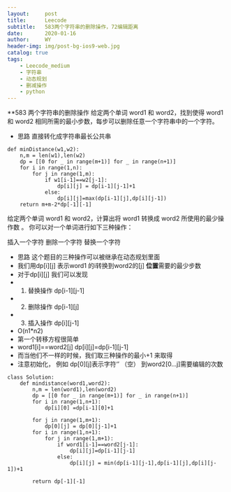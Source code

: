 ```yaml
---
layout:     post
title:      Leecode
subtitle:   583两个字符串的删除操作，72编辑距离
date:       2020-01-16
author:     WY
header-img: img/post-bg-ios9-web.jpg
catalog: true
tags:
    - Leecode_medium
    - 字符串
    - 动态规划
    - 删减操作
    - python
---
```


**583 两个字符串的删除操作
给定两个单词 word1 和 word2，找到使得 word1 和 word2 相同所需的最小步数，每步可以删除任意一个字符串中的一个字符。

- 思路 直接转化成字符串最长公共串

```
def minDistance(w1,w2):
    n,m = len(w1),len(w2)
    dp = [[0 for _ in range(m+1)] for _ in range(n+1)]
    for i in range(1,n):
        for j in range(1,m):
            if w1[i-1]==w2[j-1]:
                dp[i][j] = dp[i-1][j-1]+1
            else:
                dp[i][j]=max(dp[i-1][j],dp[i][j-1])
    return m+m-2*dp[-1][-1]
```

给定两个单词 word1 和 word2，计算出将 word1 转换成 word2 所使用的最少操作数 。
你可以对一个单词进行如下三种操作：

插入一个字符
删除一个字符
替换一个字符

- 思路 这个题目的三种操作可以被继承在动态规划里面
-  我们用dp[i][j] 表示word1 的i转换到word2的[j] **位置**需要的最少步数
-  对于dp[i][j] 我们可以发现
-  1. 替换操作 dp[i-1][j-1]
-  2. 删除操作 dp[i-1][j]
-  3. 插入操作 dp[i][j-1]
- O(n1*n2)
-  第一个转移方程很简单
-   word1[i]==word2[j] dp[i][j]=dp[i-1][j-1]
-  而当他们不一样的时候，我们取三种操作的最小+1 来取得
-  注意初始化， 例如 dp[0][j]表示字符‘’ （空） 到word2[0...j]需要编辑的次数


```
class Solution:
    def mindistance(word1,word2):
        n,m = len(word1),len(word2)
        dp = [[0 for _ in range(m+1)] for _ in range(n+1)]
        for i in range(1,n+1):
            dp[i][0] =dp[i-1][0]+1
        
        for j in range(1,m+1):
            dp[0][j] = dp[0][j-1]+1
        for i in range(1,n+1):
            for j in range(1,m+1):
                if word1[i-1]==word2[j-1]:
                    dp[i][j]=dp[i-1][j-1]
                else:
                    dp[i][j] = min(dp[i-1][j-1],dp[i-1][j],dp[i][j-1])+1
        
        return dp[-1][-1]
```